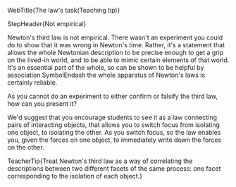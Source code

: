 WebTitle{The law&apos;s task(Teaching tip)}

StepHeader{Not empirical}

Newton's third law is not empirical. There wasn't an experiment you could do to show that it was wrong in Newton's time. Rather, it's a statement that allows the whole Newtonian description to be precise enough to get a grip on the lived-in world, and to be able to mimic certain elements of that world. It's an essential part of the whole, so can be shown to be helpful by association SymbolEndash the whole apparatus of Newton's laws is certainly reliable.

As you cannot do an experiment to either confirm or falsify the third law, how can you present it?

We'd suggest that you encourage students to see it as a law connecting pairs of interacting objects, that allows you to switch focus from isolating one object, to isolating the other. As you switch focus, so the law enables you, given the forces on one object, to immediately write down the forces on the other.

TeacherTip{Treat Newton's third law as a way of correlating the descriptions between two different facets of the same process: one facet corresponding to the isolation of each object.}

